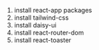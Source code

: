 1. install react-app packages
2. install tailwind-css
3. install daisy-ui
4. install react-router-dom
5. install react-toaster